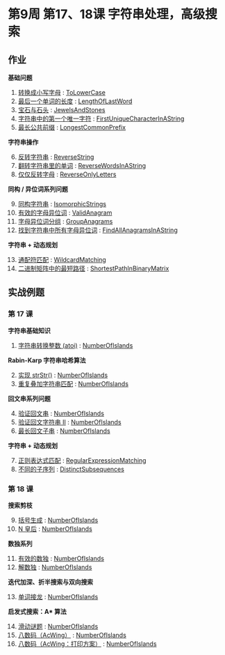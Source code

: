 # 第9周 第17、18课 字符串处理，高级搜索

## 作业

**基础问题**

1. [转换成小写字母](https://leetcode.com/problems/to-lower-case/) : [ToLowerCase](./src/main/java/com/inbetter/homework/algorithm/ToLowerCase.java)
2. [最后一个单词的长度](https://leetcode.com/problems/length-of-last-word/) : [LengthOfLastWord](./src/main/java/com/inbetter/homework/algorithm/LengthOfLastWord.java)
3. [宝石与石头](https://leetcode.com/problems/jewels-and-stones/) : [JewelsAndStones](./src/main/java/com/inbetter/homework/algorithm/JewelsAndStones.java)
4. [字符串中的第一个唯一字符](https://leetcode.com/problems/first-unique-character-in-a-string/) : [FirstUniqueCharacterInAString](./src/main/java/com/inbetter/homework/algorithm/FirstUniqueCharacterInAString.java)
5. [最长公共前缀](https://leetcode.com/problems/longest-common-prefix/) : [LongestCommonPrefix](./src/main/java/com/inbetter/homework/algorithm/LongestCommonPrefix.java)

**字符串操作**

6. [反转字符串](https://leetcode.com/problems/reverse-string/) : [ReverseString](./src/main/java/com/inbetter/homework/algorithm/ReverseString.java)
7. [翻转字符串里的单词](https://leetcode.com/problems/reverse-words-in-a-string/) : [ReverseWordsInAString](./src/main/java/com/inbetter/homework/algorithm/ReverseWordsInAString.java)
8. [仅仅反转字母](https://leetcode.com/problems/reverse-only-letters/) : [ReverseOnlyLetters](./src/main/java/com/inbetter/homework/algorithm/ReverseOnlyLetters.java)

**同构 / 异位词系列问题**

9. [同构字符串](https://leetcode.com/problems/isomorphic-strings/) : [IsomorphicStrings](./src/main/java/com/inbetter/homework/algorithm/IsomorphicStrings.java)
10. [有效的字母异位词](https://leetcode.com/problems/valid-anagram/) : [ValidAnagram](./src/main/java/com/inbetter/homework/algorithm/ValidAnagram.java)
11. [字母异位词分组](https://leetcode.com/problems/group-anagrams/) : [GroupAnagrams](./src/main/java/com/inbetter/homework/algorithm/GroupAnagrams.java)
12. [找到字符串中所有字母异位词](https://leetcode.com/problems/find-all-anagrams-in-a-string/) : [FindAllAnagramsInAString](./src/main/java/com/inbetter/homework/algorithm/FindAllAnagramsInAString.java)

**字符串 + 动态规划**

13. [通配符匹配](https://leetcode.com/problems/wildcard-matching/) : [WildcardMatching](./src/main/java/com/inbetter/homework/algorithm/WildcardMatching.java)
14. [二进制矩阵中的最短路径](https://leetcode.com/problems/shortest-path-in-binary-matrix/) : [ShortestPathInBinaryMatrix](./src/main/java/com/inbetter/homework/algorithm/ShortestPathInBinaryMatrix.java)

## 实战例题

### 第 17 课

**字符串基础知识**

1. [字符串转换整数 (atoi)](https://leetcode.com/problems/string-to-integer-atoi/) : [NumberOfIslands](./src/main/java/com/inbetter/homework/algorithm/NumberOfIslands.java)

**Rabin-Karp 字符串哈希算法**

2. [实现 strStr()](https://leetcode.com/problems/implement-strstr/) : [NumberOfIslands](./src/main/java/com/inbetter/homework/algorithm/NumberOfIslands.java)
3. [重复叠加字符串匹配](https://leetcode.com/problems/repeated-string-match/) : [NumberOfIslands](./src/main/java/com/inbetter/homework/algorithm/NumberOfIslands.java)

**回文串系列问题**

4. [验证回文串](https://leetcode.com/problems/valid-palindrome/) : [NumberOfIslands](./src/main/java/com/inbetter/homework/algorithm/NumberOfIslands.java)
5. [验证回文字符串 Ⅱ](https://leetcode.com/problems/valid-palindrome-ii/) : [NumberOfIslands](./src/main/java/com/inbetter/homework/algorithm/NumberOfIslands.java)
6. [最长回文子串](https://leetcode.com/problems/longest-palindromic-substring/) : [NumberOfIslands](./src/main/java/com/inbetter/homework/algorithm/NumberOfIslands.java)

**字符串 + 动态规划**

7. [正则表达式匹配](https://leetcode.com/problems/regular-expression-matching/) : [RegularExpressionMatching](./src/main/java/com/inbetter/homework/algorithm/RegularExpressionMatching.java)
8. [不同的子序列](https://leetcode.com/problems/distinct-subsequences/) : [DistinctSubsequences](./src/main/java/com/inbetter/homework/algorithm/DistinctSubsequences.java)

### 第 18 课

**搜索剪枝**

9. [括号生成](https://leetcode.com/problems/generate-parentheses/) : [NumberOfIslands](./src/main/java/com/inbetter/homework/algorithm/NumberOfIslands.java)
10. [N 皇后](https://leetcode.com/problems/n-queens/) : [NumberOfIslands](./src/main/java/com/inbetter/homework/algorithm/NumberOfIslands.java)

**数独系列**

11. [有效的数独](https://leetcode.com/problems/valid-sudoku/) : [NumberOfIslands](./src/main/java/com/inbetter/homework/algorithm/NumberOfIslands.java)
12. [解数独](https://leetcode.com/problems/sudoku-solver/) : [NumberOfIslands](./src/main/java/com/inbetter/homework/algorithm/NumberOfIslands.java)

**迭代加深、折半搜索与双向搜索**

13. [单词接龙](https://leetcode.com/problems/word-ladder/) : [NumberOfIslands](./src/main/java/com/inbetter/homework/algorithm/NumberOfIslands.java)

__启发式搜索：A* 算法__

14. [滑动谜题](https://leetcode.com/problems/sliding-puzzle/) : [NumberOfIslands](./src/main/java/com/inbetter/homework/algorithm/NumberOfIslands.java)
15. [八数码（AcWing）](https://www.acwing.com/problem/content/847/) : [NumberOfIslands](./src/main/java/com/inbetter/homework/algorithm/NumberOfIslands.java)
16. [八数码（AcWing：打印方案）](https://www.acwing.com/problem/content/181/) : [NumberOfIslands](./src/main/java/com/inbetter/homework/algorithm/NumberOfIslands.java)